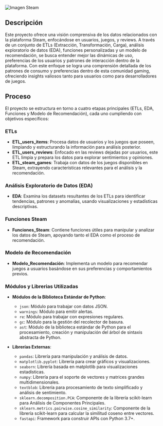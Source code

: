 ![Imagen Steam](https://areajugones.sport.es/wp-content/uploads/2015/01/Steam-OS-Planet-Steam-Logo-780x440.jpg) 


## Descripción

Este proyecto ofrece una visión comprensiva de los datos relacionados con la plataforma Steam, enfocándose en usuarios, juegos, y reviews. A través de un conjunto de ETLs (Extracción, Transformación, Carga), análisis exploratorio de datos (EDA), funciones personalizadas y un modelo de recomendación, se busca entender mejor las dinámicas de uso, preferencias de los usuarios y patrones de interacción dentro de la plataforma. Con este enfoque se logra una comprensión detallada de los patrones de consumo y preferencias dentro de esta comunidad gaming, ofreciendo insights valiosos tanto para usuarios como para desarrolladores de juegos.

## Proceso

El proyecto se estructura en torno a cuatro etapas principales (ETLs, EDA, Funciones y Modelo de Recomendación), cada uno cumpliendo con objetivos específicos:

### ETLs
- **ETL_users_items**: Procesa datos de usuarios y los juegos que poseen, limpiando y estructurando la información para análisis posterior.
- **ETL_users_reviews**: Enfocado en las reviews dejadas por usuarios, este ETL limpia y prepara los datos para explorar sentimientos y opiniones.
- **ETL_steam_games**: Trabaja con datos de los juegos disponibles en Steam, extrayendo características relevantes para el análisis y la recomendación.

### Análisis Exploratorio de Datos (EDA)
- **EDA**: Examina los datasets resultantes de los ETLs para identificar tendencias, patrones y anomalías, usando visualizaciones y estadísticas descriptivas.

### Funciones Steam
- **Funciones_Steam**: Contiene funciones útiles para manipular y analizar los datos de Steam, apoyando tanto el EDA como el proceso de recomendación.

### Modelo de Recomendación
- **Modelo_Recomendación**: Implementa un modelo para recomendar juegos a usuarios basándose en sus preferencias y comportamientos previos.

### Módulos y Librerias Utilizadas

- **Módulos de la Biblioteca Estándar de Python**:
    - `json`: Módulo para trabajar con datos JSON.
    - `warnings`: Módulo para emitir alertas.
    - `re`: Módulo para trabajar con expresiones regulares.
    - `gc`: Módulo para la gestión del recolector de basura.
    - `ast`: Módulo de la biblioteca estándar de Python para el procesamiento, creación y manipulación del árbol de sintaxis abstracta de Python.

- **Librerías Externas**:
    - `pandas`: Librería para manipulación y análisis de datos.
    - `matplotlib.pyplot`: Librería para crear gráficos y visualizaciones.
    - `seaborn`: Librería basada en matplotlib para visualizaciones estadísticas.
    - `numpy`: Librería para el soporte de vectores y matrices grandes multidimensionales.
    - `textblob`: Librería para procesamiento de texto simplificado y análisis de sentimiento.
    - `sklearn.decomposition.PCA`: Componente de la librería scikit-learn para Análisis de Componentes Principales.
    - `sklearn.metrics.pairwise.cosine_similarity`: Componente de la librería scikit-learn para calcular la similitud coseno entre vectores.
    - `fastapi`: Framework para construir APIs con Python 3.7+.

